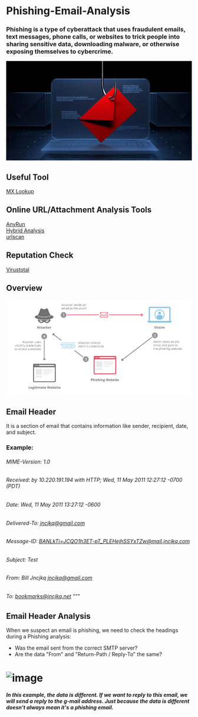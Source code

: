 # Phishing-Email-Analysis

### Phishing is a type of cyberattack that uses fraudulent emails, text messages, phone calls, or websites to trick people into sharing sensitive data, downloading malware, or otherwise exposing themselves to cybercrime. 

<div>
  <p align="center">
  <img src="pictures/logo.png" width="800"> 
  </p>
</div>

## Useful Tool
[MX Lookup](https://mxtoolbox.com/ "MX Lookup")

## Online URL/Attachment Analysis Tools
[AnyRun](https://app.any.run/ "AnyRun")\
[Hybrid Analysis](https://www.hybrid-analysis.com/ "Hybrid Analysis")\
[urlscan](https://urlscan.io/ "urlscan")


## Reputation Check
[Virustotal](https://www.virustotal.com/gui/ "Virustotal")

## Overview
<div>
  <p align="center">
  <img src="pictures/diagram.png" width="800"> 
  </p>
</div>

## Email Header
It is a section of email that contains information like sender, recipient, date, and subject.

### Example:
 
###### MIME-Version: 1.0
###### Received: by 10.220.191.194 with HTTP; Wed, 11 May 2011 12:27:12 -0700 (PDT)
###### Date: Wed, 11 May 2011 13:27:12 -0600
###### Delivered-To: jncjkq@gmail.com
###### Message-ID: <BANLkTi=JCQO1h3ET-pT_PLEHejhSSYxTZw@mail.jncjkq.com>
###### Subject: Test
###### From: Bill Jncjkq <jncjkq@gmail.com>
###### To: bookmarks@jncjkq.net """


## Email Header Analysis
When we suspect an email is phishing, we need to check the headings during a Phishing analysis:

- Was the email sent from the correct SMTP server?
- Are the data "From" and "Return-Path / Reply-To" the same?

# ![image](https://github.com/user-attachments/assets/91932f22-cec2-4b69-90b5-7a41f2ef52f9)
  
##### In this example, the data is different. If we want to reply to this email, we will send a reply to the g-mail address. Just because the data is different doesn't always mean it's a phishing email.  
